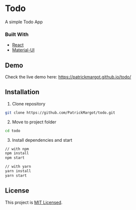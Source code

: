 # Todo
A simple Todo App
### Built With
* [React](https://reactjs.org/)
* [Material-UI](https://material-ui.com/)
## Demo
Check the live demo here: https://patrickmargot.github.io/todo/
## Installation
1. Clone repository
```sh
git clone https://github.com/PatrickMargot/todo.git
```
2. Move to project folder
```sh
cd todo
````
3. Install dependencies and start
```sh
// with npm
npm install
npm start

// with yarn
yarn install
yarn start
```
## License
This project is [MIT Licensed](https://choosealicense.com/licenses/mit/).
